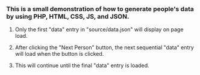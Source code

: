 <h3>This is a small demonstration of how to generate people's data by using PHP, HTML, CSS, JS, and JSON.</h3>

1. Only the first "data" entry in "source/data.json" will display on page load.

2. After clicking the "Next Person" button, the next sequential "data" entry will load when the button is clicked.

3. This will continue until the final "data" entry is loaded.